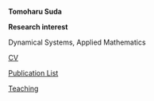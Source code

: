 **Tomoharu Suda**


**Research interest**


Dynamical Systems, Applied Mathematics

[CV](cv.html)

[Publication List](publications.html)

[Teaching](teaching.html)
